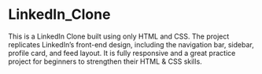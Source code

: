 # LinkedIn_Clone
This is a LinkedIn Clone built using only HTML and CSS. The project replicates LinkedIn’s front-end design, including the navigation bar, sidebar, profile card, and feed layout. It is fully responsive and a great practice project for beginners to strengthen their HTML &amp; CSS skills.
